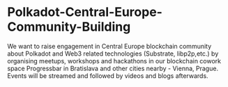 # Polkadot-Central-Europe-Community-Building
We want to raise engagement in Central Europe blockchain community about Polkadot and Web3 related technologies (Substrate, libp2p,etc.) by organising meetups, workshops and hackathons in our blockchain cowork space Progressbar in Bratislava and other cities nearby - Vienna, Prague. Events will be streamed and followed by videos and blogs afterwards.
